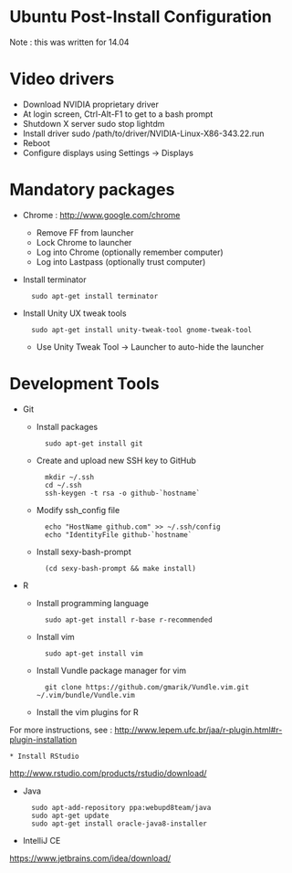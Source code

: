 # Ubuntu Post-Install Configuration

Note : this was written for 14.04

# Video drivers

* Download NVIDIA proprietary driver
* At login screen, Ctrl-Alt-F1 to get to a bash prompt
* Shutdown X server
		sudo stop lightdm
* Install driver
		sudo /path/to/driver/NVIDIA-Linux-X86-343.22.run
* Reboot
* Configure displays using Settings -> Displays

# Mandatory packages

* Chrome : http://www.google.com/chrome
	* Remove FF from launcher
	* Lock Chrome to launcher
	* Log into Chrome (optionally remember computer)
	* Log into Lastpass (optionally trust computer)

* Install terminator 

		sudo apt-get install terminator

* Install Unity UX tweak tools

		sudo apt-get install unity-tweak-tool gnome-tweak-tool

	* Use Unity Tweak Tool -> Launcher to auto-hide the launcher

# Development Tools

* Git
	* Install packages

			sudo apt-get install git

	* Create and upload new SSH key to GitHub

			mkdir ~/.ssh
			cd ~/.ssh
			ssh-keygen -t rsa -o github-`hostname`

	* Modify ssh_config file

			echo "HostName github.com" >> ~/.ssh/config
			echo "IdentityFile github-`hostname`
	* Install sexy-bash-prompt 

			(cd sexy-bash-prompt && make install)

* R
	* Install programming language

			sudo apt-get install r-base r-recommended

	* Install vim

			sudo apt-get install vim

	* Install Vundle package manager for vim

			git clone https://github.com/gmarik/Vundle.vim.git ~/.vim/bundle/Vundle.vim

	* Install the vim plugins for R

For more instructions, see : http://www.lepem.ufc.br/jaa/r-plugin.html#r-plugin-installation

	* Install RStudio

http://www.rstudio.com/products/rstudio/download/

* Java

		sudo apt-add-repository ppa:webupd8team/java
		sudo apt-get update
		sudo apt-get install oracle-java8-installer

* IntelliJ CE

https://www.jetbrains.com/idea/download/


